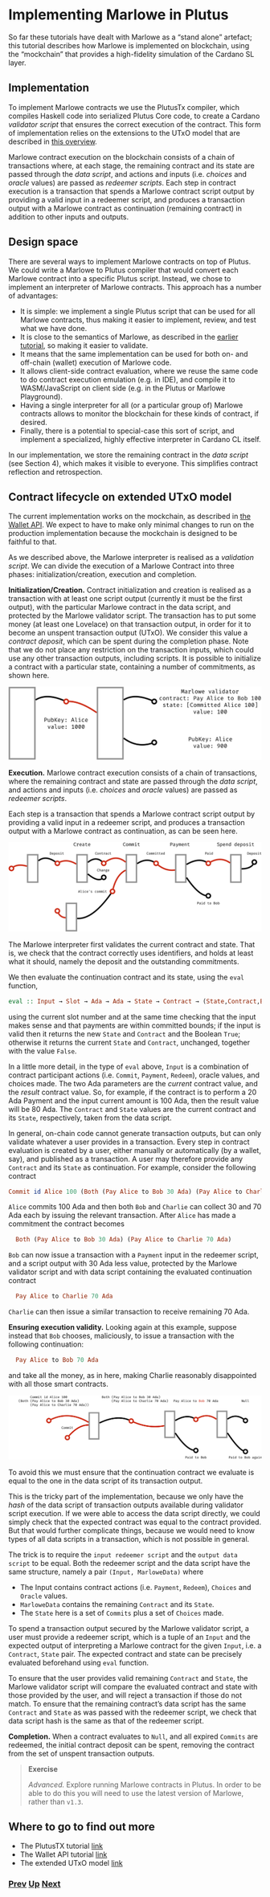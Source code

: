 # Implementing Marlowe in Plutus

So far these tutorials have dealt with Marlowe as a “stand alone” artefact; this tutorial describes how Marlowe is implemented on blockchain, using the “mockchain” that provides a high-fidelity simulation of the Cardano SL layer.

## Implementation

To implement Marlowe contracts we use the PlutusTx compiler, which compiles Haskell code into serialized Plutus Core code, to create a Cardano _validator script_ that ensures the correct execution of the contract. This form of implementation relies on the extensions to the UTxO model that are described in [this overview](https://github.com/input-output-hk/plutus/blob/master/docs/extended-utxo/README.md).

Marlowe contract execution on the blockchain consists of a chain of transactions where, at each stage, the remaining contract and its state are passed through the _data script_, and actions and inputs (i.e. _choices_ and _oracle_ values) are passed as _redeemer scripts_. Each step in contract execution is a transaction that spends a Marlowe contract script output by providing a valid input in a redeemer script, and produces a transaction output with a Marlowe contract as continuation (remaining contract) in addition to other inputs and outputs.

## Design space

There are several ways to implement Marlowe contracts on top of Plutus. We could write a Marlowe to Plutus compiler that would convert each Marlowe contract into a specific Plutus script. Instead, we chose to implement an interpreter of Marlowe contracts. This approach has a number of advantages:

- It is simple: we implement a single Plutus script that can be used for all Marlowe contracts, thus making it easier to implement, review, and test what we have done.
- It is close to the semantics of Marlowe, as described in the [earlier tutorial](./marlowe-semantics.md), so making it easier to validate.
- It means that the same implementation can be used for both on- and off-chain (wallet) execution of Marlowe code.
- It allows client-side contract evaluation, where we reuse the same code to do contract execution emulation (e.g. in IDE), and compile it to WASM/JavaScript on client side (e.g. in the Plutus or Marlowe Playground).
- Having a single interpreter for all (or a particular group of) Marlowe contracts allows to monitor the blockchain for these kinds of contract, if desired.
- Finally, there is a potential to special-case this sort of script, and implement a specialized, highly effective interpreter in Cardano CL itself.

In our implementation, we store the remaining contract in the _data script_ (see Section 4), which makes it visible to everyone. This simplifies contract reflection and retrospection.

## Contract lifecycle on extended UTxO model

The current implementation works on the mockchain, as described in [the Wallet API](https://github.com/input-output-hk/plutus/blob/master/plutus-tutorial/tutorial/Tutorial/02-wallet-api.md). We expect to have to make only minimal changes to run on the production implementation because the mockchain is designed to be faithful to that.

As we described above, the Marlowe interpreter is realised as a _validation script_. 
We can divide the execution of a Marlowe Contract into three phases: initialization/creation, execution and completion.

__Initialization/Creation.__ Contract initialization and creation is realised as a transaction with at least one script output (currently it must be the first output), with the particular Marlowe contract in the data script, and protected by the Marlowe validator script. The transaction has to put some money (at least one Lovelace) on that transaction output, in order for it to become an unspent transaction output (UTxO). We consider this value a _contract deposit_, which can be spent during the completion phase. Note that we do not place any restriction on the transaction inputs, which could use any other transaction outputs, including scripts. It is possible to initialize a contract with a particular state, containing a number of commitments, as shown here.

![initialisation](./pix/marlowe-001-crop.png)

__Execution.__ Marlowe contract execution consists of a chain of transactions, where the remaining contract and state are passed through the _data script_, and actions and inputs (i.e. _choices_ and _oracle_ values) are passed as _redeemer scripts_.

Each step is a transaction that spends a Marlowe contract script output by providing a valid input in a redeemer script, and produces a transaction output with a Marlowe contract as continuation, as can be seen here.

![transaction sequence](./pix/marlowe-002-crop.png)

The Marlowe interpreter first validates the current contract and state. That is, we check that the contract correctly uses identifiers, and holds at least what it should, namely the deposit and the outstanding commitments.

We then evaluate the continuation contract and its state, using the `eval` function, 
```haskell
eval :: Input → Slot → Ada → Ada → State → Contract → (State,Contract,Bool)
```
using the current slot number and at the same time checking that the input makes sense and that payments are within committed bounds; if the input is valid then it returns the new `State` and `Contract` and the Boolean `True`; otherwise it returns the current `State` and `Contract`, unchanged, together with the value `False`.

In a little more detail, in the type of `eval` above, `Input` is a combination of contract participant actions (i.e. `Commit`, `Payment`, `Redeem`), oracle values, and choices made. The two Ada parameters are the _current_ contract value, and the _result_ contract value. So, for example, if the contract is to perform a 20 Ada Payment and the input current amount is 100 Ada, then the result value will be 80 Ada. The `Contract` and `State` values are the current contract and its `State`, respectively, taken from the data script.

In general, on-chain code cannot generate transaction outputs, but can only validate whatever a user provides in a transaction. Every step in contract evaluation is created by a user, either manually or automatically (by a wallet, say), and published as a transaction. A user may therefore provide any `Contract` and its `State` as continuation. For example, consider the following contract
```haskell
Commit id Alice 100 (Both (Pay Alice to Bob 30 Ada) (Pay Alice to Charlie 70 Ada))
```
`Alice` commits 100 Ada and then both `Bob` and `Charlie` can collect 30 and 70 Ada each by issuing the relevant transaction. After `Alice` has made a commitment the contract becomes
```haskell
  Both (Pay Alice to Bob 30 Ada) (Pay Alice to Charlie 70 Ada)
```  
`Bob` can now issue a transaction with a `Payment` input in the redeemer script, and a script output with 30 Ada less value, protected by the Marlowe validator script and with data script containing the evaluated continuation contract
```haskell
  Pay Alice to Charlie 70 Ada
```  
`Charlie` can then issue a similar transaction to receive remaining 70 Ada.

__Ensuring execution validity.__ Looking again at this example, suppose instead that `Bob` chooses, maliciously, to issue a transaction with the following continuation:
```haskell
  Pay Alice to Bob 70 Ada
```  
and take all the money, as in here, making Charlie reasonably disappointed with all those smart contracts. 

![malicious sequence](./pix/marlowe-003-crop.png)

To avoid this we must ensure that the continuation contract we evaluate is equal to the one in the data script of its transaction output.

This is the tricky part of the implementation, because we only have the _hash_ of the data script of transaction outputs available during validator script execution. If we were able to access the data script directly, we could simply check that the expected contract was equal to the contract provided. But that would further complicate things, because we would need to know types of all data scripts in a transaction, which is not possible in general.

The trick is to require the `input redeemer script` and the `output data script` to be equal. Both the redeemer script and the data script have the same structure, namely a pair `(Input, MarloweData)` where

 - The Input contains contract actions (i.e. `Payment`, `Redeem`), `Choices` and `Oracle` values.
 - `MarloweData` contains the remaining `Contract` and its `State`.
 - The `State` here is a set of `Commits` plus a set of `Choices` made.

To spend a transaction output secured by the Marlowe validator script, a user must provide a redeemer script, which is a tuple of an `Input` and the expected output of interpreting a Marlowe contract for the given `Input`, i.e. a `Contract`, `State` pair. The expected contract and state can be precisely evaluated beforehand using `eval` function.

To ensure that the user provides valid remaining `Contract` and `State`, the Marlowe validator script will compare the evaluated contract and state with those provided by the user, and will reject a transaction if those do not match.
To ensure that the remaining contract’s data script has the same `Contract` and `State` as was passed with the redeemer script, we check that data script hash is the same as that of the redeemer script.

__Completion.__ When a contract evaluates to `Null`, and all expired `Commits` are redeemed, the initial contract deposit can be spent, removing the contract from the set of unspent transaction outputs.



>
> __Exercise__
>  
> _Advanced._  Explore running Marlowe contracts in Plutus. In order to be able to 
> do this you will need to use the latest version of Marlowe, rather than `v1.3`.



## Where to go to find out more 

- The PlutusTX tutorial [link](https://github.com/input-output-hk/plutus/blob/master/plutus-tutorial/tutorial/Tutorial/01-plutus-tx.md)
- The Wallet API tutorial [link](https://github.com/input-output-hk/plutus/blob/master/plutus-tutorial/tutorial/Tutorial/02-wallet-api.md)
- The extended UTxO model [link](https://github.com/input-output-hk/plutus/blob/master/docs/extended-utxo/README.md)






### [Prev](./actus-marlowe.md) [Up](./README.md) [Next]()